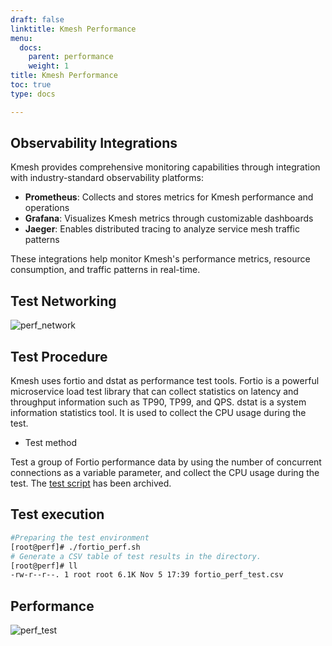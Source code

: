 ```yaml
---
draft: false
linktitle: Kmesh Performance
menu:
  docs:
    parent: performance
    weight: 1
title: Kmesh Performance
toc: true
type: docs

---
```

## Observability Integrations

Kmesh provides comprehensive monitoring capabilities through integration with industry-standard observability platforms:

- **Prometheus**: Collects and stores metrics for Kmesh performance and operations
- **Grafana**: Visualizes Kmesh metrics through customizable dashboards
- **Jaeger**: Enables distributed tracing to analyze service mesh traffic patterns

These integrations help monitor Kmesh's performance metrics, resource consumption, and traffic patterns in real-time.

## Test Networking

![perf_network](/docs/performance/perf_network.png)

## Test Procedure

Kmesh uses fortio and dstat as performance test tools. Fortio is a powerful microservice load test library that can collect statistics on latency and throughput information such as TP90, TP99, and QPS. dstat is a system information statistics tool. It is used to collect the CPU usage during the test.

- Test method

Test a group of Fortio performance data by using the number of concurrent connections as a variable parameter, and collect the CPU usage during the test. The [test script](https://github.com/kmesh-net/kmesh/test/performance/) has been archived.

## Test execution

```sh
#Preparing the test environment
[root@perf]# ./fortio_perf.sh
# Generate a CSV table of test results in the directory.
[root@perf]# ll
-rw-r--r--. 1 root root 6.1K Nov 5 17:39 fortio_perf_test.csv
```

## Performance
![perf_test](/docs/performance/fortio_performance_test.png)
